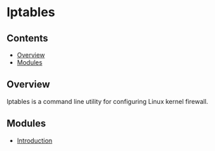 # Iptables
<!--TOC_START-->
## Contents
- [Overview](#overview)
- [Modules](#modules)

<!--TOC_END-->
## Overview
Iptables is a command line utility for configuring Linux kernel firewall.
<!--MODULES_START-->
## Modules
- [Introduction](./modules/introduction)
<!--MODULES_END-->
